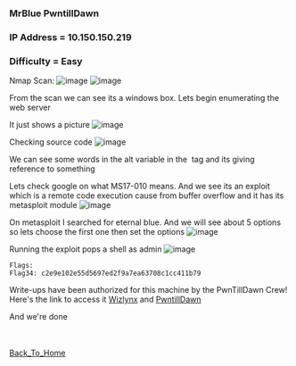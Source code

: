 ### MrBlue PwntillDawn

### IP Address = 10.150.150.219

### Difficulty = Easy

Nmap Scan:
![image](https://user-images.githubusercontent.com/113513376/218339581-8f8bad94-df2d-49af-9a62-37b3b05bd5ca.png)
![image](https://user-images.githubusercontent.com/113513376/218339587-344a247d-0bb8-4391-bc89-164b5f00abec.png)

From the scan we can see its a windows box. Lets begin enumerating the web server

It just shows a picture
![image](https://user-images.githubusercontent.com/113513376/218339609-bac9ebb2-7c2b-41c4-a35e-1112ed8e39aa.png)

Checking source code
![image](https://user-images.githubusercontent.com/113513376/218339615-bc127074-8fc7-49ad-bdce-9a3a54ef28fb.png)

We can see some words in the alt variable in the <img> tag and its giving reference to something

Lets check google on what MS17-010 means. And we see its an exploit which is a remote code execution cause from buffer overflow and it has its metasploit module
![image](https://user-images.githubusercontent.com/113513376/218339643-481aca29-90ed-4e8c-939e-491d2325424a.png)

On metasploit I searched for eternal blue. And we will see about 5 options so lets choose the first one then set the options
![image](https://user-images.githubusercontent.com/113513376/218339681-db1215e7-d689-4957-86e0-e49af3612bc1.png)

Running the exploit pops a shell as admin
![image](https://user-images.githubusercontent.com/113513376/218339703-6bba49e7-e33d-4d4f-bed4-5db515a4fb6c.png)

```
Flags:
Flag34: c2e9e102e55d5697ed2f9a7ea63708c1cc411b79
```

Write-ups have been authorized for this machine by the PwnTillDawn Crew! Here's the link to access it [Wizlynx](https://www.wizlynxgroup.com/) and [PwntillDawn](https://online.pwntilldawn.com/)

And we're done

<br> <br>
[Back_To_Home](../../index.md)
